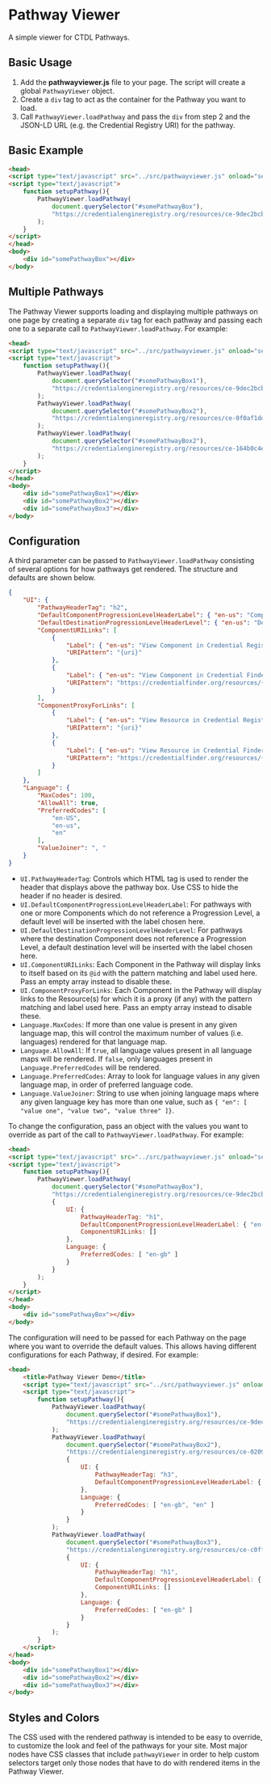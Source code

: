 # Pathway Viewer
A simple viewer for CTDL Pathways.

Basic Usage
---
1. Add the **pathwayviewer.js** file to your page. The script will create a global `PathwayViewer` object.
2. Create a `div` tag to act as the container for the Pathway you want to load.
3. Call `PathwayViewer.loadPathway` and pass the `div` from step 2 and the JSON-LD URL (e.g. the Credential Registry URI) for the pathway.

Basic Example
---
```html
<head>
<script type="text/javascript" src="../src/pathwayviewer.js" onload="setupPathway()" defer async></script>
<script type="text/javascript">
    function setupPathway(){
        PathwayViewer.loadPathway(
            document.querySelector("#somePathwayBox"), 
            "https://credentialengineregistry.org/resources/ce-9dec2bcb-40a4-42e2-8fa3-afc04ddc04aa"
        );
    }
</script>
</head>
<body>
    <div id="somePathwayBox"></div>
</body>
```

Multiple Pathways
---
The Pathway Viewer supports loading and displaying multiple pathways on one page by creating a separate `div` tag for each pathway and passing each one to a separate call to `PathwayViewer.loadPathway`. For example:

```html
<head>
<script type="text/javascript" src="../src/pathwayviewer.js" onload="setupPathway()" defer async></script>
<script type="text/javascript">
    function setupPathway(){
        PathwayViewer.loadPathway(
            document.querySelector("#somePathwayBox1"), 
            "https://credentialengineregistry.org/resources/ce-9dec2bcb-40a4-42e2-8fa3-afc04ddc04aa"
        );
        PathwayViewer.loadPathway(
            document.querySelector("#somePathwayBox2"), 
            "https://credentialengineregistry.org/resources/ce-0f0af1dd-35c7-43e2-9363-6bc079508747"
        );
        PathwayViewer.loadPathway(
            document.querySelector("#somePathwayBox2"), 
            "https://credentialengineregistry.org/resources/ce-164b0c4e-f96e-4597-a5d6-2fcd53635c46"
        );
    }
</script>
</head>
<body>
    <div id="somePathwayBox1"></div>
    <div id="somePathwayBox2"></div>
    <div id="somePathwayBox3"></div>
</body>
```

Configuration
---
A third parameter can be passed to `PathwayViewer.loadPathway` consisting of several options for how pathways get rendered. The structure and defaults are shown below.
```json
{
	"UI": {
		"PathwayHeaderTag": "h2",
		"DefaultComponentProgressionLevelHeaderLabel": { "en-us": "Components" },
		"DefaultDestinationProgressionLevelHeaderLevel": { "en-us": "Destination" },
		"ComponentURILinks": [ 
            { 
                "Label": { "en-us": "View Component in Credential Registry" }, 
                "URIPattern": "{uri}" 
            },
			{
				"Label": { "en-us": "View Component in Credential Finder" },
				"URIPattern": "https://credentialfinder.org/resources/{ctid}"
			}
		],
		"ComponentProxyForLinks": [
			{
				"Label": { "en-us": "View Resource in Credential Registry" },
				"URIPattern": "{uri}"
			},
			{
				"Label": { "en-us": "View Resource in Credential Finder" },
				"URIPattern": "https://credentialfinder.org/resources/{ctid}"
			}
		]
	},
	"Language": {
		"MaxCodes": 100,
		"AllowAll": true,
		"PreferredCodes": [
			"en-US",
			"en-us",
			"en"
		],
		"ValueJoiner": ", "
	}
}
```
- `UI.PathwayHeaderTag`: Controls which HTML tag is used to render the header that displays above the pathway box. Use CSS to hide the header if no header is desired.
- `UI.DefaultComponentProgressionLevelHeaderLabel`: For pathways with one or more Components which do not reference a Progression Level, a default level will be inserted with the label chosen here.
- `UI.DefaultDestinationProgressionLevelHeaderLevel`: For pathways where the destination Component does not reference a Progression Level, a default destination level will be inserted with the label chosen here.
- `UI.ComponentURILinks`: Each Component in the Pathway will display links to itself based on its `@id` with the pattern matching and label used here. Pass an empty array instead to disable these.
- `UI.ComponentProxyForLinks`: Each Component in the Pathway will display links to the Resource(s) for which it is a proxy (if any) with the pattern matching and label used here. Pass an empty array instead to disable these.
- `Language.MaxCodes`: If more than one value is present in any given language map, this will control the maximum number of values (i.e. languages) rendered for that language map.
- `Language.AllowAll`: If `true`, all language values present in all language maps will be rendered. If `false`, only languages present in `Language.PreferredCodes` will be rendered.
- `Language.PreferredCodes`: Array to look for language values in any given language map, in order of preferred language code.
- `Language.ValueJoiner`: String to use when joining language maps where any given language key has more than one value, such as `{ "en": [ "value one", "value two", "value three" ]}`.

To change the configuration, pass an object with the values you want to override as part of the call to `PathwayViewer.loadPathway`. For example:
```html
<head>
<script type="text/javascript" src="../src/pathwayviewer.js" onload="setupPathway()" defer async></script>
<script type="text/javascript">
    function setupPathway(){
        PathwayViewer.loadPathway(
            document.querySelector("#somePathwayBox"), 
            "https://credentialengineregistry.org/resources/ce-9dec2bcb-40a4-42e2-8fa3-afc04ddc04aa",
            {
                UI: {
                    PathwayHeaderTag: "h1",
                    DefaultComponentProgressionLevelHeaderLabel: { "en-us": "All Components" },
                    ComponentURILinks: []
                },
                Language: {
                    PreferredCodes: [ "en-gb" ]
                }
            }
        );
    }
</script>
</head>
<body>
    <div id="somePathwayBox"></div>
</body>
```

The configuration will need to be passed for each Pathway on the page where you want to override the default values. This allows having different configurations for each Pathway, if desired. For example:
```html
<head>
    <title>Pathway Viewer Demo</title>
    <script type="text/javascript" src="../src/pathwayviewer.js" onload="setupPathway()" defer async></script>
    <script type="text/javascript">
        function setupPathway(){
            PathwayViewer.loadPathway(
                document.querySelector("#somePathwayBox1"), 
                "https://credentialengineregistry.org/resources/ce-9dec2bcb-40a4-42e2-8fa3-afc04ddc04aa"
            );
            PathwayViewer.loadPathway(
                document.querySelector("#somePathwayBox2"), 
                "https://credentialengineregistry.org/resources/ce-0209da38-3aa8-4e9d-8b51-93e16fc9cb9a",
                {
                    UI: {
                        PathwayHeaderTag: "h3",
                        DefaultComponentProgressionLevelHeaderLabel: { "en-us": "Components Without Level" }
                    },
                    Language: {
                        PreferredCodes: [ "en-gb", "en" ]
                    }
                }
            );
            PathwayViewer.loadPathway(
                document.querySelector("#somePathwayBox3"), 
                "https://credentialengineregistry.org/resources/ce-c0ff089f-7f18-4248-9054-45a6e5d2c8b4",
                {
                    UI: {
                        PathwayHeaderTag: "h1",
                        DefaultComponentProgressionLevelHeaderLabel: { "en-us": "All Components" },
                        ComponentURILinks: []
                    },
                    Language: {
                        PreferredCodes: [ "en-gb" ]
                    }
                }
            );
        }
    </script>
</head>
<body>
    <div id="somePathwayBox1"></div>
    <div id="somePathwayBox2"></div>
    <div id="somePathwayBox3"></div>
</body>
```

Styles and Colors
---
The CSS used with the rendered pathway is intended to be easy to override, to customize the look and feel of the pathways for your site. Most major nodes have CSS classes that include `pathwayViewer` in order to help custom selectors target only those nodes that have to do with rendered items in the Pathway Viewer.